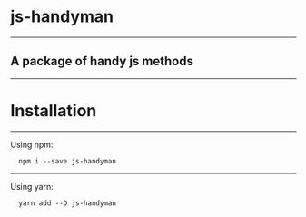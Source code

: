 # js-handyman

---

## A package of handy js methods

---

# Installation

---

Using npm:

```
  npm i --save js-handyman
```

---

Using yarn:

```
  yarn add --D js-handyman
```
